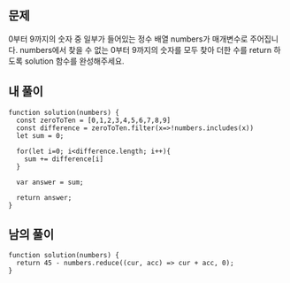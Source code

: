 ## 문제

0부터 9까지의 숫자 중 일부가 들어있는 정수 배열 numbers가 매개변수로 주어집니다. numbers에서 찾을 수 없는 0부터 9까지의 숫자를 모두 찾아 더한 수를 return 하도록 solution 함수를 완성해주세요.

## 내 풀이

```
function solution(numbers) {
  const zeroToTen = [0,1,2,3,4,5,6,7,8,9]
  const difference = zeroToTen.filter(x=>!numbers.includes(x))
  let sum = 0;

  for(let i=0; i<difference.length; i++){
    sum += difference[i]
  }

  var answer = sum;

  return answer;
}
```

## 남의 풀이

```
function solution(numbers) {
  return 45 - numbers.reduce((cur, acc) => cur + acc, 0);
}
```

